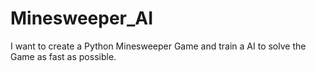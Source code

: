 # Minesweeper_AI
I want to create a Python Minesweeper Game and train a AI to solve the Game as fast as possible.
